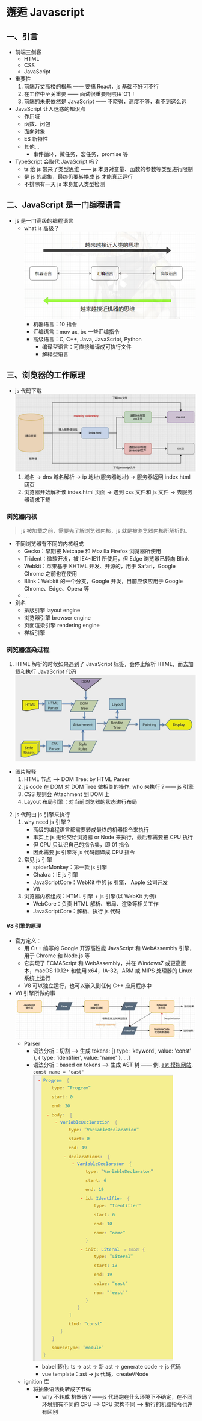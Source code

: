 <!--
 * @Author: East
 * @Date: 2021-12-20 17:14:54
 * @LastEditTime: 2021-12-21 21:36:31
 * @LastEditors: Please set LastEditors
 * @Description: 浏览器原理 + v8 引擎 + js 执行原理
 * @FilePath: \forGreaterGood\javascript\01-浏览器原理+v8引擎+js执行原理.md
-->

# 邂逅 Javascript

## 一、引言

- 前端三剑客
  - HTML
  - CSS
  - JavaScript
- 重要性
  1. 前端万丈高楼的根基 —— 要搞 React，js 基础不好可不行
  2. 在工作中至关重要 —— 面试很重要啊喂(#`O′)！
  3. 前端的未来依然是 JavaScript —— 不晓得，高度不够，看不到这么远
- JavaScript 让人迷惑的知识点
  - 作用域
  - 函数、闭包
  - 面向对象
  - ES 新特性
  - 其他...
    - 事件循环，微任务，宏任务，promise 等
- TypeScript 会取代 JavaScript 吗？
  - ts 给 js 带来了类型思维 —— js 本身对变量、函数的参数等类型进行限制
  - 是 js 的超集，最终仍要转换成 js 才能真正运行
  - 不排除有一天 js 本身加入类型检测

## 二、JavaScript 是一门编程语言

- js 是一门高级的编程语言
  - what is 高级？![语言发展](./imgs/01_语言发展.png)
    - 机器语言：10 指令
    - 汇编语言：mov ax, bx 一些汇编指令
    - 高级语言：C, C++, Java, JavaScript, Python
      - 编译型语言：可直接编译成可执行文件
      - 解释型语言

## 三、浏览器的工作原理

- js 代码下载 ![js代码下载](./imgs/01_js代码下载.png)
  1. 域名 -> dns 域名解析 -> ip 地址(服务器地址) -> 服务器返回 index.html 网页
  2. 浏览器开始解析该 index.html 页面 -> 遇到 css 文件和 js 文件 -> 去服务器请求下载

### 浏览器内核

> js 被加载之前，需要先了解浏览器内核，js 就是被浏览器内核所解析的。

- 不同浏览器有不同的内核组成
  - Gecko：早期被 Netcape 和 Mozilla Firefox 浏览器所使用
  - Trident：微软开发，被 IE4~IE11 所使用，但 Edge 浏览器已转向 Blink
  - Webkit：苹果基于 KHTML 开发、开源的，用于 Safari，Google Chrome 之前也在使用
  - Blink：Webkit 的一个分支，Google 开发，目前应该应用于 Google Chrome、Edge、Opera 等
  - ...
- 别名
  - 排版引擎 layout engine
  - 浏览器引擎 browser engine
  - 页面渲染引擎 rendering engine
  - 样板引擎

### 浏览器渲染过程

1. HTML 解析的时候如果遇到了 JavaScript 标签，会停止解析 HTML，而去加载和执行 JavaScript 代码![浏览器渲染过程](./imgs/01_浏览器渲染过程.png)

- 图片解释
  1. HTML 节点 --> DOM Tree: by HTML Parser
  2. js code 在 DOM 对 DOM Tree 做相关的操作: who 来执行？—— js 引擎
  3. CSS 规则会 Attachment 到 DOM 上
  4. Layout 布局引擎：对当前浏览器的状态进行布局

2. js 代码由 js 引擎来执行
   1. why need js 引擎？
      - 高级的编程语言都需要转成最终的机器指令来执行
      - 事实上 js 无论交给浏览器 or Node 来执行，最后都需要被 CPU 执行
      - 但 CPU 只认识自己的指令集，即 01 指令
      - 因此需要 js 引擎将 js 代码翻译成 CPU 指令
   2. 常见 js 引擎
      - spiderMonkey：第一款 js 引擎
      - Chakra：IE js 引擎
      - JavaScriptCore：WebKit 中的 js 引擎， Apple 公司开发
      - V8
   3. 浏览器内核组成：HTML 引擎 + js 引擎(以 WebKit 为例)
      - WebCore：负责 HTML 解析、布局、渲染等相关工作
      - JavaScriptCore：解析、执行 js 代码

#### V8 引擎的原理

- 官方定义：
  - 用 C++ 编写的 Google 开源高性能 JavaScript 和 WebAssembly 引擎，用于 Chrome 和 Node.js 等
  - 它实现了 ECMAScript 和 WebAssembly，并在 Windows7 或更高版本，macOS 10.12+ 和使用 x64，IA-32，ARM 或 MIPS 处理器的 Linux 系统上运行
  - V8 可以独立运行，也可以嵌入到任何 C++ 应用程序中
- V8 引擎所做的事![V8引擎做的事](./imgs/01_v8执行js代码.png)
  - Parser
    - 词法分析：切割 --> 生成 tokens: [{ type: 'keyword', value: 'const' }, { type: 'identifier', value: 'name' }, ...]
    - 语法分析：based on tokens --> 生成 AST 树 —— 例, [ast 模拟网站](https://astexplorer.net/), `const name = 'east'` ![AST树](./imgs/01_ast.png)
      - babel 转化: ts -> ast -> 新 ast -> generate code -> js 代码
      - vue template：ast -> js 代码，createVNode
  - ignition 库
    - 将抽象语法树转成字节码
      - why 不转成 机器码？——js 代码跑在什么环境下不确定，在不同环境拥有不同的 CPU --> CPU 架构不同 --> 执行的机器指令也许有区别
